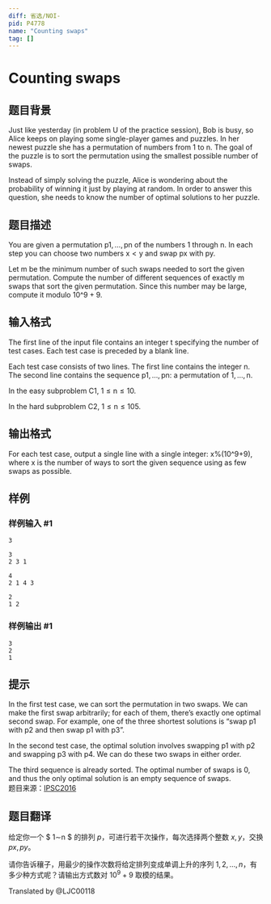 ```yaml
---
diff: 省选/NOI-
pid: P4778
name: "Counting swaps"
tag: []
---
```

# Counting swaps
## 题目背景

Just like yesterday (in problem U of the practice session), Bob is busy, so Alice keeps on playing some single-player games and puzzles. In her newest puzzle she has a permutation of numbers from 1 to n. The goal of the puzzle is to sort the permutation using the smallest possible number of swaps.    

Instead of simply solving the puzzle, Alice is wondering about the probability of winning it just by playing at random. In order to answer this question, she needs to know the number of optimal solutions to her puzzle.    
## 题目描述

You are given a permutation p1, …, pn of the numbers 1 through n. In each step you can choose two numbers x < y and swap px with py.  

Let m be the minimum number of such swaps needed to sort the given permutation. Compute the number of different sequences of exactly m swaps that sort the given permutation. Since this number may be large, compute it modulo 10^9 + 9.  
## 输入格式

The first line of the input file contains an integer t specifying the number of test cases. Each test case is preceded by a blank line.  

Each test case consists of two lines. The first line contains the integer n. The second line contains the sequence p1, …, pn: a permutation of 1, …, n.  

In the easy subproblem C1, 1 ≤ n ≤ 10.  

In the hard subproblem C2, 1 ≤ n ≤ 105.  
## 输出格式

For each test case, output a single line with a single integer: x%(10^9+9), where x is the number of ways to sort the given sequence using as few swaps as possible.  
## 样例

### 样例输入 #1
```
3

3
2 3 1

4
2 1 4 3

2
1 2
```
### 样例输出 #1
```
3
2
1
```
## 提示

In the first test case, we can sort the permutation in two swaps. We can make the first swap arbitrarily; for each of them, there’s exactly one optimal second swap. For example, one of the three shortest solutions is “swap p1 with p2 and then swap p1 with p3”.  

In the second test case, the optimal solution involves swapping p1 with p2 and swapping p3 with p4. We can do these two swaps in either order.  

The third sequence is already sorted. The optimal number of swaps is 0, and thus the only optimal solution is an empty sequence of swaps.  
题目来源：[IPSC2016](https://ipsc.ksp.sk/2016/real/problems/c.html)
## 题目翻译

给定你一个 $ 1∼n $ 的排列 $p$，可进行若干次操作，每次选择两个整数 $x,y$，交换 $px,py$。

请你告诉穰子，用最少的操作次数将给定排列变成单调上升的序列 $1,2,…,n$，有多少种方式呢？请输出方式数对 $10^9+9$ 取模的结果。

Translated by @LJC00118 
